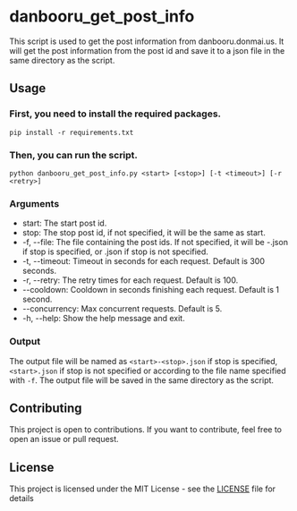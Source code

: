 # danbooru_get_post_info
This script is used to get the post information from danbooru.donmai.us. It will get the post information from the post id and save it to a json file in the same directory as the script.
## Usage
### First, you need to install the required packages.
```pip install -r requirements.txt```
### Then, you can run the script.
```python danbooru_get_post_info.py <start> [<stop>] [-t <timeout>] [-r <retry>]```
### Arguments
* start: The start post id.
* stop: The stop post id, if not specified, it will be the same as start.
* -f, --file: The file containing the post ids. If not specified, it will be <start>-<stop>.json if stop is specified, or <start>.json if stop is not specified.
* -t, --timeout: Timeout in seconds for each request. Default is 300 seconds.
* -r, --retry: The retry times for each request. Default is 100.
* --cooldown: Cooldown in seconds finishing each request. Default is 1 second.
* --concurrency: Max concurrent requests. Default is 5.
* -h, --help: Show the help message and exit.
### Output
The output file will be named as `<start>-<stop>.json` if stop is specified, `<start>.json` if stop is not specified or according to the file name specified with `-f`.
The output file will be saved in the same directory as the script.
## Contributing
This project is open to contributions. If you want to contribute, feel free to open an issue or pull request.
## License
This project is licensed under the MIT License - see the [LICENSE](LICENSE) file for details
